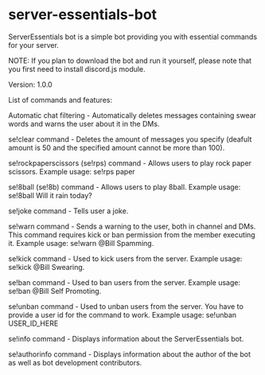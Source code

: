 # server-essentials-bot
ServerEssentials bot is a simple bot providing you with essential commands for your server. 

NOTE: If you plan to download the bot and run it yourself, please note that you first need to install discord.js module.

Version: 1.0.0

List of commands and features:

Automatic chat filtering - Automatically deletes messages containing swear words and warns the user about it in the DMs.

se!clear command - Deletes the amount of messages you specify (deafult amount is 50 and the specified amount cannot be more than 100).

se!rockpaperscissors (se!rps) command - Allows users to play rock paper scissors. Example usage: se!rps paper

se!8ball (se!8b) command - Allows users to play 8ball. Example usage: se!8ball Will it rain today?

se!joke command - Tells user a joke.

se!warn command - Sends a warning to the user, both in channel and DMs. This command requires kick or ban permission from the member executing it. Example usage: se!warn @Bill Spamming.

se!kick command - Used to kick users from the server. Example usage: se!kick @Bill Swearing.

se!ban command - Used to ban users from the server. Example usage: se!ban @Bill Self Promoting.

se!unban command - Used to unban users from the server. You have to provide a user id for the command to work. Example usage: se!unban USER_ID_HERE

se!info command - Displays information about the ServerEssentials bot.

se!authorinfo command - Displays information about the author of the bot as well as bot development contributors.
